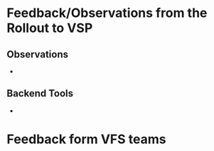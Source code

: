 # Feedback/Observations from the Rollout to VSP 
 ## Observations 
 - 
 
 
 ## Backend Tools 
 - 

# Feedback form VFS teams 
